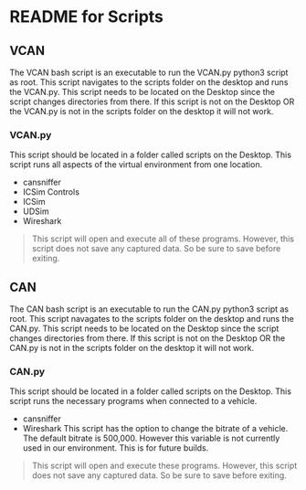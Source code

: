 # README for Scripts

## VCAN 
The VCAN bash script is an executable to run the VCAN.py python3 script as root.
This script navigates to the scripts folder on the desktop and runs the VCAN.py.
This script needs to be located on the Desktop since the script changes directories from there.
If this script is not on the Desktop OR the VCAN.py is not in the scripts folder on the desktop it will not work.


### VCAN.py
This script should be located in a folder called scripts on the Desktop.
This script runs all aspects of the virtual environment from one location.
* cansniffer
* ICSim Controls
* ICSim
* UDSim
* Wireshark
> This script will open and execute all of these programs.
> However, this script does not save any captured data. So be sure to save before exiting.

## CAN
The CAN bash script is an executable to run the CAN.py python3 script as root.
This script navagates to the scripts folder on the desktop and runs the CAN.py.
This script needs to be located on the Desktop since the script changes directories from there.
If this script is not on the Desktop OR the CAN.py is not in the scripts folder on the desktop it will not work.

### CAN.py
This script should be located in a folder called scripts on the Desktop.
This script runs the necessary programs when connected to a vehicle.
* cansniffer
* Wireshark
This script has the option to change the bitrate of a vehicle.
The default bitrate is 500,000.
However this variable is not currently used in our environment.
This is for future builds.
> This script will open and execute these programs.
> However, this script does not save any captured data. So be sure to save before exiting.
